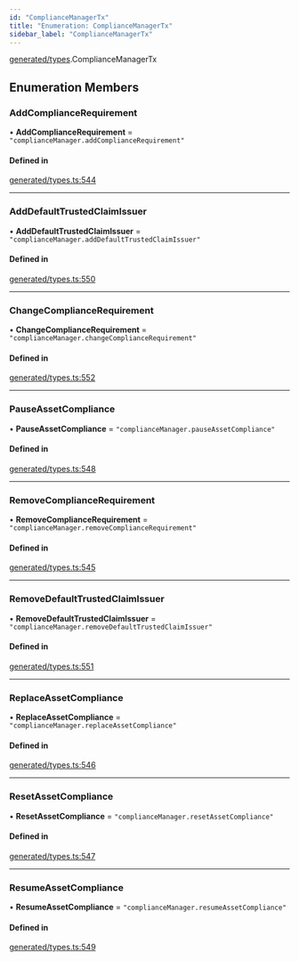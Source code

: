 ```yaml
---
id: "ComplianceManagerTx"
title: "Enumeration: ComplianceManagerTx"
sidebar_label: "ComplianceManagerTx"
---
```


[generated/types](../../../../modules/Generated/Types/Types.md).ComplianceManagerTx

## Enumeration Members

### AddComplianceRequirement

• **AddComplianceRequirement** = ``"complianceManager.addComplianceRequirement"``

#### Defined in

[generated/types.ts:544](https://github.com/PolymeshAssociation/polymesh-sdk/blob/95e180d28/src/generated/types.ts#L544)

___

### AddDefaultTrustedClaimIssuer

• **AddDefaultTrustedClaimIssuer** = ``"complianceManager.addDefaultTrustedClaimIssuer"``

#### Defined in

[generated/types.ts:550](https://github.com/PolymeshAssociation/polymesh-sdk/blob/95e180d28/src/generated/types.ts#L550)

___

### ChangeComplianceRequirement

• **ChangeComplianceRequirement** = ``"complianceManager.changeComplianceRequirement"``

#### Defined in

[generated/types.ts:552](https://github.com/PolymeshAssociation/polymesh-sdk/blob/95e180d28/src/generated/types.ts#L552)

___

### PauseAssetCompliance

• **PauseAssetCompliance** = ``"complianceManager.pauseAssetCompliance"``

#### Defined in

[generated/types.ts:548](https://github.com/PolymeshAssociation/polymesh-sdk/blob/95e180d28/src/generated/types.ts#L548)

___

### RemoveComplianceRequirement

• **RemoveComplianceRequirement** = ``"complianceManager.removeComplianceRequirement"``

#### Defined in

[generated/types.ts:545](https://github.com/PolymeshAssociation/polymesh-sdk/blob/95e180d28/src/generated/types.ts#L545)

___

### RemoveDefaultTrustedClaimIssuer

• **RemoveDefaultTrustedClaimIssuer** = ``"complianceManager.removeDefaultTrustedClaimIssuer"``

#### Defined in

[generated/types.ts:551](https://github.com/PolymeshAssociation/polymesh-sdk/blob/95e180d28/src/generated/types.ts#L551)

___

### ReplaceAssetCompliance

• **ReplaceAssetCompliance** = ``"complianceManager.replaceAssetCompliance"``

#### Defined in

[generated/types.ts:546](https://github.com/PolymeshAssociation/polymesh-sdk/blob/95e180d28/src/generated/types.ts#L546)

___

### ResetAssetCompliance

• **ResetAssetCompliance** = ``"complianceManager.resetAssetCompliance"``

#### Defined in

[generated/types.ts:547](https://github.com/PolymeshAssociation/polymesh-sdk/blob/95e180d28/src/generated/types.ts#L547)

___

### ResumeAssetCompliance

• **ResumeAssetCompliance** = ``"complianceManager.resumeAssetCompliance"``

#### Defined in

[generated/types.ts:549](https://github.com/PolymeshAssociation/polymesh-sdk/blob/95e180d28/src/generated/types.ts#L549)
